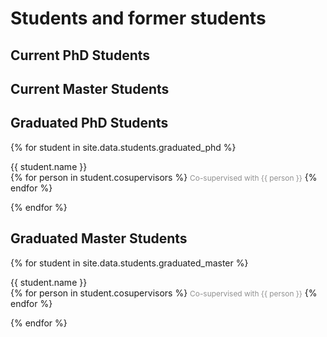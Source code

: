 # Students and former students

## Current PhD Students

## Current Master Students

## Graduated PhD Students

{% for student in site.data.students.graduated_phd %}
<p> 
  {{ student.name }} <br>
  {% for person in student.cosupervisors %}
    <span style="color: #909090; font-size: 85%">Co-supervised with {{ person }}</span>
  {% endfor %}
</p>
{% endfor %}


## Graduated Master Students

{% for student in site.data.students.graduated_master %}
<p> 
  {{ student.name }} <br>
  {% for person in student.cosupervisors %}
    <span style="color: #909090; font-size: 85%">Co-supervised with {{ person }}</span>
  {% endfor %}
</p>
{% endfor %}


